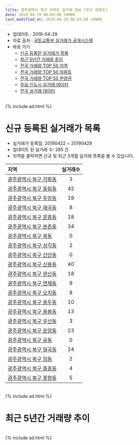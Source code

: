 ```yaml
---
title: 광주광역시 북구 아파트 실거래 정보 (주간 레포트)
date: 2019-04-29 06:03:08 +0900
last_modified_at: 2019-04-29 06:03:08 +0900
---
```


* 업데이트 : 2019-04-29
* 자료 출처 : [국토교통부 실거래가 공개시스템](http://rt.molit.go.kr)
* 바로 가기
    * [신규 등록된 실거래가 목록](#신규-등록된-실거래가-목록)
    * [최근 5년간 거래량 추이](#최근-5년간-거래량-추이)
    * [전국 거래량 TOP 50 지역](https://inasie.github.io/apt-trade-info/최근-3개월-전국에서-가장-거래가-많이-발생한-지역)
    * [전국 거래량 TOP 50 아파트](https://inasie.github.io/apt-trade-info/최근-3개월-전국에서-가장-거래가-많이-발생한-아파트)
    * [전국 거래량 TOP 50 분양권](https://inasie.github.io/apt-trade-info/최근-3개월-전국에서-가장-거래가-많이-발생한-분양권)
    * [주요 신도시 실거래 데이터](https://inasie.github.io/apt-trade-info/주요-신도시)
    * [전국 실거래 데이터](https://inasie.github.io/apt-trade-info/전국)

<br>
{% include ad.html %}
<br>

# 신규 등록된 실거래가 목록
* 실거래가 등록일: 20190422 ~ 20190429
* 업데이트 된 실거래 수: 285 건
* 지역을 클릭하면 신규 및 최근 3개월 실거래 목록을 볼 수 있습니다.


|지역|실거래수|
|:---|:---:|
|[광주광역시 북구 각화동](https://inasie.github.io/apt-trade-info/광주광역시-북구-각화동)|3|
|[광주광역시 북구 동림동](https://inasie.github.io/apt-trade-info/광주광역시-북구-동림동)|42|
|[광주광역시 북구 두암동](https://inasie.github.io/apt-trade-info/광주광역시-북구-두암동)|19|
|[광주광역시 북구 매곡동](https://inasie.github.io/apt-trade-info/광주광역시-북구-매곡동)|8|
|[광주광역시 북구 문흥동](https://inasie.github.io/apt-trade-info/광주광역시-북구-문흥동)|18|
|[광주광역시 북구 본촌동](https://inasie.github.io/apt-trade-info/광주광역시-북구-본촌동)|34|
|[광주광역시 북구 북동](https://inasie.github.io/apt-trade-info/광주광역시-북구-북동)|0|
|[광주광역시 북구 삼각동](https://inasie.github.io/apt-trade-info/광주광역시-북구-삼각동)|2|
|[광주광역시 북구 신안동](https://inasie.github.io/apt-trade-info/광주광역시-북구-신안동)|0|
|[광주광역시 북구 신용동](https://inasie.github.io/apt-trade-info/광주광역시-북구-신용동)|40|
|[광주광역시 북구 양산동](https://inasie.github.io/apt-trade-info/광주광역시-북구-양산동)|18|
|[광주광역시 북구 연제동](https://inasie.github.io/apt-trade-info/광주광역시-북구-연제동)|9|
|[광주광역시 북구 오치동](https://inasie.github.io/apt-trade-info/광주광역시-북구-오치동)|8|
|[광주광역시 북구 용두동](https://inasie.github.io/apt-trade-info/광주광역시-북구-용두동)|10|
|[광주광역시 북구 용봉동](https://inasie.github.io/apt-trade-info/광주광역시-북구-용봉동)|13|
|[광주광역시 북구 우산동](https://inasie.github.io/apt-trade-info/광주광역시-북구-우산동)|3|
|[광주광역시 북구 운암동](https://inasie.github.io/apt-trade-info/광주광역시-북구-운암동)|23|
|[광주광역시 북구 유동](https://inasie.github.io/apt-trade-info/광주광역시-북구-유동)|0|
|[광주광역시 북구 일곡동](https://inasie.github.io/apt-trade-info/광주광역시-북구-일곡동)|24|
|[광주광역시 북구 임동](https://inasie.github.io/apt-trade-info/광주광역시-북구-임동)|2|
|[광주광역시 북구 중흥동](https://inasie.github.io/apt-trade-info/광주광역시-북구-중흥동)|4|
|[광주광역시 북구 풍향동](https://inasie.github.io/apt-trade-info/광주광역시-북구-풍향동)|5|


<br>
{% include ad.html %}
<br>

# 최근 5년간 거래량 추이


<div style="width:100%;">
    <canvas id="deal_progress" height="200"></canvas>
</div>

<script>
new Chart(document.getElementById("deal_progress"), {
    type: 'line',
    data: {
        labels: ['201404','201405','201406','201407','201408','201409','201410','201411','201412','201501','201502','201503','201504','201505','201506','201507','201508','201509','201510','201511','201512','201601','201602','201603','201604','201605','201606','201607','201608','201609','201610','201611','201612','201701','201702','201703','201704','201705','201706','201707','201708','201709','201710','201711','201712','201801','201802','201803','201804','201805','201806','201807','201808','201809','201810','201811','201812','201901','201902','201903','201904'],
        datasets: [{
            label: '매매',
            pointRadius: 1,
            data: [610, 548, 674, 841, 762, 727, 721, 601, 584, 762, 596, 878, 719, 558, 563, 526, 490, 525, 566, 468, 380, 357, 404, 460, 455, 418, 455, 517, 535, 532, 606, 531, 446, 430, 573, 553, 497, 509, 570, 466, 516, 597, 549, 599, 538, 1020, 779, 1020, 715, 747, 699, 764, 864, 862, 964, 624, 487, 588, 509, 499, 221],
            borderColor: "rgba(255, 201, 14, 1)",
            backgroundColor: "rgba(255, 201, 14, 0.5)",
            fill: false,
            lineTension: 0
        },{
            label: '전월세',
            pointRadius: 1,
            data: [373, 397, 416, 420, 470, 374, 365, 323, 298, 372, 349, 449, 391, 322, 338, 311, 313, 303, 310, 278, 280, 317, 344, 332, 316, 326, 374, 344, 333, 288, 280, 257, 315, 297, 399, 406, 360, 323, 377, 398, 426, 431, 359, 404, 421, 494, 428, 490, 377, 394, 446, 476, 407, 382, 389, 309, 344, 406, 392, 433, 254],
            borderColor: "rgba(0, 141, 185, 1)",
            backgroundColor: "rgba(0, 141, 185, 0.5)",
            fill: false,
            lineTension: 0
        }
        ]
    },
    options: {
        responsive: true,
        title: {
            display: false
        },
        tooltips: {
            mode: 'index',
            intersect: false
        },
        hover: {
            mode: 'nearest',
            intersect: true
        },
        scales: {
            xAxes: [{
                display: true,
                scaleLabel: {
                    display: true,
                    labelString: '년/월'
                }
            }],
            yAxes: [{
                display: true,
                ticks: {
                    suggestedMin: 0,
                },
                scaleLabel: {
                    display: true,
                    labelString: '실거래 수'
                }
            }]
        }
    }
});

</script>


<br>
{% include ad.html %}
<br>

